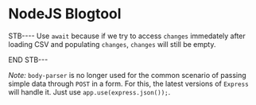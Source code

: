 # NodeJS Blogtool
STB----
Use `await` because if we try to access `changes` immedately after loading CSV and populating `changes`, `changes` will still be empty.


END STB---

*Note:* `body-parser` is no longer used for the common scenario of passing simple data through `POST` in a form. For this, the latest versions of `Express` will handle it. Just use `app.use(express.json());`.
